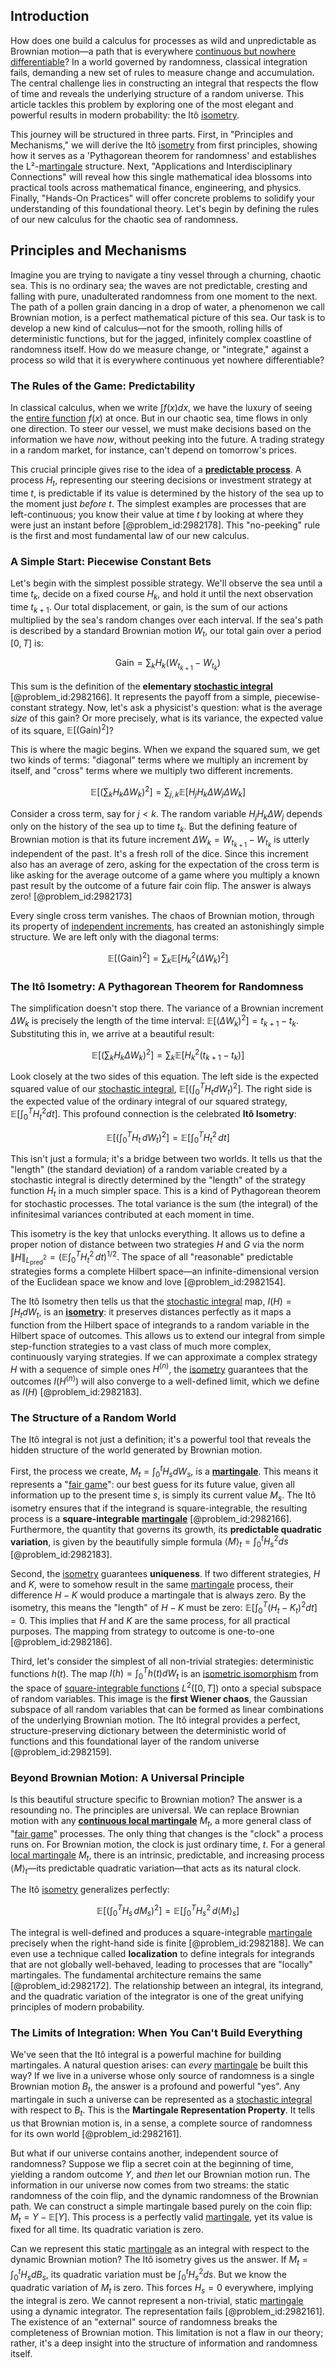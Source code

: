 ## Introduction
How does one build a calculus for processes as wild and unpredictable as Brownian motion—a path that is everywhere [continuous but nowhere differentiable](@article_id:275940)? In a world governed by randomness, classical integration fails, demanding a new set of rules to measure change and accumulation. The central challenge lies in constructing an integral that respects the flow of time and reveals the underlying structure of a random universe. This article tackles this problem by exploring one of the most elegant and powerful results in modern probability: the Itô [isometry](@article_id:150387).

This journey will be structured in three parts. First, in "Principles and Mechanisms," we will derive the Itô [isometry](@article_id:150387) from first principles, showing how it serves as a 'Pythagorean theorem for randomness' and establishes the L²-[martingale](@article_id:145542) structure. Next, "Applications and Interdisciplinary Connections" will reveal how this single mathematical idea blossoms into practical tools across mathematical finance, engineering, and physics. Finally, "Hands-On Practices" will offer concrete problems to solidify your understanding of this foundational theory. Let's begin by defining the rules of our new calculus for the chaotic sea of randomness.

## Principles and Mechanisms

Imagine you are trying to navigate a tiny vessel through a churning, chaotic sea. This is no ordinary sea; the waves are not predictable, cresting and falling with pure, unadulterated randomness from one moment to the next. The path of a pollen grain dancing in a drop of water, a phenomenon we call Brownian motion, is a perfect mathematical picture of this sea. Our task is to develop a new kind of calculus—not for the smooth, rolling hills of deterministic functions, but for the jagged, infinitely complex coastline of randomness itself. How do we measure change, or "integrate," against a process so wild that it is everywhere continuous yet nowhere differentiable?

### The Rules of the Game: Predictability

In classical calculus, when we write $\int f(x) dx$, we have the luxury of seeing the [entire function](@article_id:178275) $f(x)$ at once. But in our chaotic sea, time flows in only one direction. To steer our vessel, we must make decisions based on the information we have *now*, without peeking into the future. A trading strategy in a random market, for instance, can't depend on tomorrow's prices.

This crucial principle gives rise to the idea of a **[predictable process](@article_id:273766)**. A process $H_t$, representing our steering decisions or investment strategy at time $t$, is predictable if its value is determined by the history of the sea up to the moment just *before* $t$. The simplest examples are processes that are left-continuous; you know their value at time $t$ by looking at where they were just an instant before [@problem_id:2982178]. This "no-peeking" rule is the first and most fundamental law of our new calculus.

### A Simple Start: Piecewise Constant Bets

Let's begin with the simplest possible strategy. We'll observe the sea until a time $t_k$, decide on a fixed course $H_k$, and hold it until the next observation time $t_{k+1}$. Our total displacement, or gain, is the sum of our actions multiplied by the sea's random changes over each interval. If the sea's path is described by a standard Brownian motion $W_t$, our total gain over a period $[0, T]$ is:

$$
\text{Gain} = \sum_{k} H_k (W_{t_{k+1}} - W_{t_k})
$$

This sum is the definition of the **elementary [stochastic integral](@article_id:194593)** [@problem_id:2982166]. It represents the payoff from a simple, piecewise-constant strategy. Now, let's ask a physicist's question: what is the average *size* of this gain? Or more precisely, what is its variance, the expected value of its square, $\mathbb{E}[(\text{Gain})^2]$?

This is where the magic begins. When we expand the squared sum, we get two kinds of terms: "diagonal" terms where we multiply an increment by itself, and "cross" terms where we multiply two different increments.

$$
\mathbb{E}\left[\left(\sum_{k} H_k \Delta W_k\right)^2\right] = \sum_{j,k} \mathbb{E}[H_j H_k \Delta W_j \Delta W_k]
$$

Consider a cross term, say for $j \lt k$. The random variable $H_j H_k \Delta W_j$ depends only on the history of the sea up to time $t_k$. But the defining feature of Brownian motion is that its future increment $\Delta W_k = W_{t_{k+1}} - W_{t_k}$ is utterly independent of the past. It's a fresh roll of the dice. Since this increment also has an average of zero, asking for the expectation of the cross term is like asking for the average outcome of a game where you multiply a known past result by the outcome of a future fair coin flip. The answer is always zero! [@problem_id:2982173]

Every single cross term vanishes. The chaos of Brownian motion, through its property of [independent increments](@article_id:261669), has created an astonishingly simple structure. We are left only with the diagonal terms:

$$
\mathbb{E}[(\text{Gain})^2] = \sum_k \mathbb{E}[H_k^2 (\Delta W_k)^2]
$$

### The Itô Isometry: A Pythagorean Theorem for Randomness

The simplification doesn't stop there. The variance of a Brownian increment $\Delta W_k$ is precisely the length of the time interval: $\mathbb{E}[(\Delta W_k)^2] = t_{k+1} - t_k$. Substituting this in, we arrive at a beautiful result:

$$
\mathbb{E}\left[\left(\sum_k H_k \Delta W_k\right)^2\right] = \sum_k \mathbb{E}[H_k^2 (t_{k+1} - t_k)]
$$

Look closely at the two sides of this equation. The left side is the expected squared value of our [stochastic integral](@article_id:194593), $\mathbb{E}[(\int_0^T H_t dW_t)^2]$. The right side is the expected value of the ordinary integral of our squared strategy, $\mathbb{E}[\int_0^T H_t^2 dt]$. This profound connection is the celebrated **Itô Isometry**:

$$
\mathbb{E}\left[\left(\int_0^T H_t \,dW_t\right)^2\right] = \mathbb{E}\left[\int_0^T H_t^2 \,dt\right]
$$

This isn't just a formula; it's a bridge between two worlds. It tells us that the "length" (the standard deviation) of a random variable created by a stochastic integral is directly determined by the "length" of the strategy function $H_t$ in a much simpler space. This is a kind of Pythagorean theorem for stochastic processes. The total variance is the sum (the integral) of the infinitesimal variances contributed at each moment in time.

This isometry is the key that unlocks everything. It allows us to define a proper notion of distance between two strategies $H$ and $G$ via the norm $\|H\|_{L^2_{\text{pred}}} = \left(\mathbb{E}\int_0^T H_t^2\,dt\right)^{1/2}$. The space of all "reasonable" predictable strategies forms a complete Hilbert space—an infinite-dimensional version of the Euclidean space we know and love [@problem_id:2982154].

The Itô Isometry then tells us that the [stochastic integral](@article_id:194593) map, $I(H) = \int H_t dW_t$, is an **[isometry](@article_id:150387)**: it preserves distances perfectly as it maps a function from the Hilbert space of integrands to a random variable in the Hilbert space of outcomes. This allows us to extend our integral from simple step-function strategies to a vast class of much more complex, continuously varying strategies. If we can approximate a complex strategy $H$ with a sequence of simple ones $H^{(n)}$, the [isometry](@article_id:150387) guarantees that the outcomes $I(H^{(n)})$ will also converge to a well-defined limit, which we define as $I(H)$ [@problem_id:2982183].

### The Structure of a Random World

The Itô integral is not just a definition; it's a powerful tool that reveals the hidden structure of the world generated by Brownian motion.

First, the process we create, $M_t = \int_0^t H_s dW_s$, is a **[martingale](@article_id:145542)**. This means it represents a "[fair game](@article_id:260633)": our best guess for its future value, given all information up to the present time $s$, is simply its current value $M_s$. The Itô isometry ensures that if the integrand is square-integrable, the resulting process is a **square-integrable [martingale](@article_id:145542)** [@problem_id:2982166]. Furthermore, the quantity that governs its growth, its **predictable quadratic variation**, is given by the beautifully simple formula $\langle M \rangle_t = \int_0^t H_s^2 ds$ [@problem_id:2982183].

Second, the [isometry](@article_id:150387) guarantees **uniqueness**. If two different strategies, $H$ and $K$, were to somehow result in the same [martingale](@article_id:145542) process, their difference $H-K$ would produce a martingale that is always zero. By the isometry, this means the "length" of $H-K$ must be zero: $\mathbb{E}[\int_0^T (H_t - K_t)^2 dt] = 0$. This implies that $H$ and $K$ are the same process, for all practical purposes. The mapping from strategy to outcome is one-to-one [@problem_id:2982186].

Third, let's consider the simplest of all non-trivial strategies: deterministic functions $h(t)$. The map $I(h) = \int_0^T h(t) dW_t$ is an [isometric isomorphism](@article_id:272694) from the space of [square-integrable functions](@article_id:199822) $L^2([0,T])$ onto a special subspace of random variables. This image is the **first Wiener chaos**, the Gaussian subspace of all random variables that can be formed as linear combinations of the underlying Brownian motion. The Itô integral provides a perfect, structure-preserving dictionary between the deterministic world of functions and this foundational layer of the random universe [@problem_id:2982159].

### Beyond Brownian Motion: A Universal Principle

Is this beautiful structure specific to Brownian motion? The answer is a resounding no. The principles are universal. We can replace Brownian motion with any **[continuous local martingale](@article_id:188427)** $M_t$, a more general class of "[fair game](@article_id:260633)" processes. The only thing that changes is the "clock" a process runs on. For Brownian motion, the clock is just ordinary time, $t$. For a general [local martingale](@article_id:203239) $M_t$, there is an intrinsic, predictable, and increasing process $\langle M \rangle_t$—its predictable quadratic variation—that acts as its natural clock.

The Itô [isometry](@article_id:150387) generalizes perfectly:

$$
\mathbb{E}\left[\left(\int_0^T H_s \,dM_s\right)^2\right] = \mathbb{E}\left[\int_0^T H_s^2 \,d\langle M\rangle_s\right]
$$

The integral is well-defined and produces a square-integrable [martingale](@article_id:145542) precisely when the right-hand side is finite [@problem_id:2982188]. We can even use a technique called **localization** to define integrals for integrands that are not globally well-behaved, leading to processes that are "locally" martingales. The fundamental architecture remains the same [@problem_id:2982172]. The relationship between an integral, its integrand, and the quadratic variation of the integrator is one of the great unifying principles of modern probability.

### The Limits of Integration: When You Can't Build Everything

We've seen that the Itô integral is a powerful machine for building martingales. A natural question arises: can *every* [martingale](@article_id:145542) be built this way? If we live in a universe whose only source of randomness is a single Brownian motion $B_t$, the answer is a profound and powerful "yes". Any martingale in such a universe can be represented as a [stochastic integral](@article_id:194593) with respect to $B_t$. This is the **Martingale Representation Property**. It tells us that Brownian motion is, in a sense, a complete source of randomness for its own world [@problem_id:2982161].

But what if our universe contains another, independent source of randomness? Suppose we flip a secret coin at the beginning of time, yielding a random outcome $Y$, and *then* let our Brownian motion run. The information in our universe now comes from two streams: the static randomness of the coin flip, and the dynamic randomness of the Brownian path. We can construct a simple martingale based purely on the coin flip: $M_t = Y - \mathbb{E}[Y]$. This process is a perfectly valid [martingale](@article_id:145542), yet its value is fixed for all time. Its quadratic variation is zero.

Can we represent this static [martingale](@article_id:145542) as an integral with respect to the dynamic Brownian motion? The Itô isometry gives us the answer. If $M_t = \int_0^t H_s dB_s$, its quadratic variation must be $\int_0^t H_s^2 ds$. But we know the quadratic variation of $M_t$ is zero. This forces $H_s=0$ everywhere, implying the integral is zero. We cannot represent a non-trivial, static [martingale](@article_id:145542) using a dynamic integrator. The representation fails [@problem_id:2982161]. The existence of an "external" source of randomness breaks the completeness of Brownian motion. This limitation is not a flaw in our theory; rather, it's a deep insight into the structure of information and randomness itself.